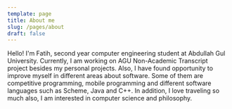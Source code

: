 ```yaml
---
template: page
title: About me
slug: /pages/about
draft: false
---
```

Hello! I'm Fatih, second year computer engineering student at Abdullah Gul University. Currently, I am working on AGU Non-Academic Transcript project besides my personal projects. Also, I have found opportunity to improve myself in different areas about software. Some of them are competitive programming, mobile programming and different software languages such as Scheme, Java and C++. In addition, I love traveling so much also, I am interested in computer science and philosophy.
